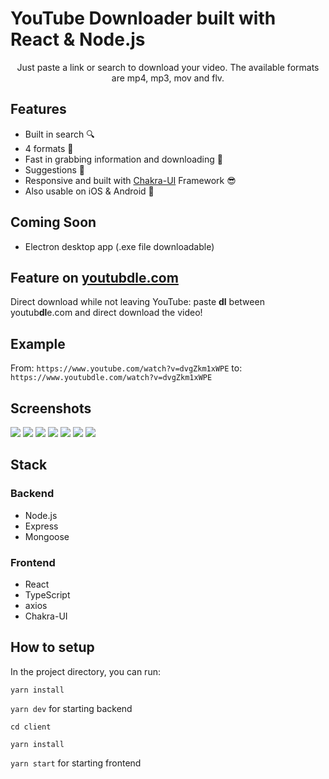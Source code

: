 # YouTube Downloader built with React & Node.js

<p align="center">
Just paste a link or search to download your video. The available formats are mp4, mp3, mov and flv.
</p>

## Features

- Built in search 🔍
- 4 formats 🤘
- Fast in grabbing information and downloading 🚀
- Suggestions 🦾
- Responsive and built with [Chakra-UI](https://chakra-ui.com/) Framework 😎
- Also usable on iOS & Android 📱

## Coming Soon

- Electron desktop app (.exe file downloadable)

## Feature on [youtubdle.com](https://youtubdle.com)

Direct download while not leaving YouTube: paste **dl** between youtub**dl**e.com and direct download the video!

## Example

From: `https://www.youtube.com/watch?v=dvgZkm1xWPE` to: `https://www.youtubdle.com/watch?v=dvgZkm1xWPE`

## Screenshots

![](https://raw.githubusercontent.com/bennymeier/new-youtube-downloader/master/download_preview.png)
![](https://raw.githubusercontent.com/bennymeier/new-youtube-downloader/master/suggestions.png)
![](https://raw.githubusercontent.com/bennymeier/new-youtube-downloader/master/download_preview_dark.png)
![](https://raw.githubusercontent.com/bennymeier/new-youtube-downloader/master/suggestions_dark.png)
![](https://raw.githubusercontent.com/bennymeier/new-youtube-downloader/master/download_preview_loading.png)
![](https://raw.githubusercontent.com/bennymeier/new-youtube-downloader/master/suggestions_loading.png)
![](https://raw.githubusercontent.com/bennymeier/new-youtube-downloader/master/changelog.png)

## Stack

### Backend

- Node.js
- Express
- Mongoose

### Frontend

- React
- TypeScript
- axios
- Chakra-UI

## How to setup

In the project directory, you can run:

`yarn install`

`yarn dev` for starting backend

`cd client`

`yarn install`

`yarn start` for starting frontend
